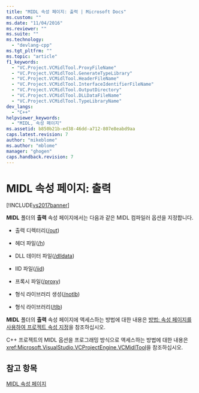 ```yaml
---
title: "MIDL 속성 페이지: 출력 | Microsoft Docs"
ms.custom: ""
ms.date: "11/04/2016"
ms.reviewer: ""
ms.suite: ""
ms.technology: 
  - "devlang-cpp"
ms.tgt_pltfrm: ""
ms.topic: "article"
f1_keywords: 
  - "VC.Project.VCMidlTool.ProxyFileName"
  - "VC.Project.VCMidlTool.GenerateTypeLibrary"
  - "VC.Project.VCMidlTool.HeaderFileName"
  - "VC.Project.VCMidlTool.InterfaceIdentifierFileName"
  - "VC.Project.VCMidlTool.OutputDirectory"
  - "VC.Project.VCMidlTool.DLLDataFileName"
  - "VC.Project.VCMidlTool.TypeLibraryName"
dev_langs: 
  - "C++"
helpviewer_keywords: 
  - "MIDL, 속성 페이지"
ms.assetid: b850b21b-ed38-46dd-a712-807e8eabd9aa
caps.latest.revision: 7
author: "mikeblome"
ms.author: "mblome"
manager: "ghogen"
caps.handback.revision: 7
---
```

# MIDL 속성 페이지: 출력
[!INCLUDE[vs2017banner](../assembler/inline/includes/vs2017banner.md)]

**MIDL** 폴더의 **출력** 속성 페이지에서는 다음과 같은 MIDL 컴파일러 옵션을 지정합니다.  
  
-   출력 디렉터리\([\/out](http://msdn.microsoft.com/library/windows/desktop/aa367358)\)  
  
-   헤더 파일\([\/h](http://msdn.microsoft.com/library/windows/desktop/aa367325)\)  
  
-   DLL 데이터 파일\([\/dlldata](http://msdn.microsoft.com/library/windows/desktop/aa367322)\)  
  
-   IID 파일\([\/iid](http://msdn.microsoft.com/library/windows/desktop/aa367329)\)  
  
-   프록시 파일\([\/proxy](http://msdn.microsoft.com/library/windows/desktop/aa367362)\)  
  
-   형식 라이브러리 생성\([\/notlb](http://msdn.microsoft.com/library/windows/desktop/aa367343)\)  
  
-   형식 라이브러리\([\/tlb](http://msdn.microsoft.com/library/windows/desktop/aa367372)\)  
  
 **MIDL** 폴더의 **출력** 속성 페이지에 액세스하는 방법에 대한 내용은 [방법: 속성 페이지를 사용하여 프로젝트 속성 지정](../misc/how-to-specify-project-properties-with-property-pages.md)을 참조하십시오.  
  
 C\+\+ 프로젝트의 MIDL 옵션을 프로그래밍 방식으로 액세스하는 방법에 대한 내용은 <xref:Microsoft.VisualStudio.VCProjectEngine.VCMidlTool>을 참조하십시오.  
  
## 참고 항목  
 [MIDL 속성 페이지](../ide/midl-property-pages.md)